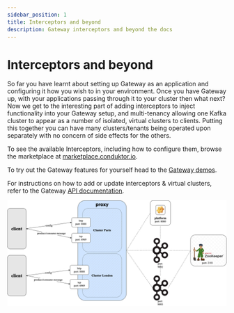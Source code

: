 ```yaml
---
sidebar_position: 1
title: Interceptors and beyond
description: Gateway interceptors and beyond the docs
---
```


# Interceptors and beyond
So far you have learnt about setting up Gateway as an application and configuring it how you wish to in your environment. Once you have Gateway up, with your applications passing through it to your cluster then what next? Now we get to the interesting part of adding interceptors to inject functionality into your Gateway setup, and multi-tenancy allowing one Kafka cluster to appear as a number of isolated, virtual clusters to clients. Putting this together you can have many clusters/tenants being operated upon separately with no concern of side effects for the others.


To see the available Interceptors, including how to configure them, browse the marketplace at [marketplace.conduktor.io](https://marketplace.conduktor.io/).

To try out the Gateway features for yourself head to the [Gateway demos](https://github.com/conduktor/conduktor-gateway-demos).

For instructions on how to add or update interceptors & virtual clusters, refer to the Gateway [API documentation](https://developers.conduktor.io/).

![multi-tenancy.png](./multi-tenant.png)

